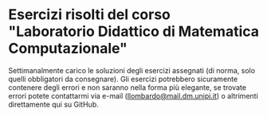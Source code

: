 # Esercizi risolti del corso "Laboratorio Didattico di Matematica Computazionale"

Settimanalmente carico le soluzioni degli esercizi assegnati (di norma, solo quelli obbligatori da consegnare). Gli esercizi potrebbero sicuramente contenere degli errori e non saranno nella forma più elegante, se trovate errori potete contattarmi via e-mail (llombardo@mail.dm.unipi.it) o altrimenti direttamente qui su GitHub. 
